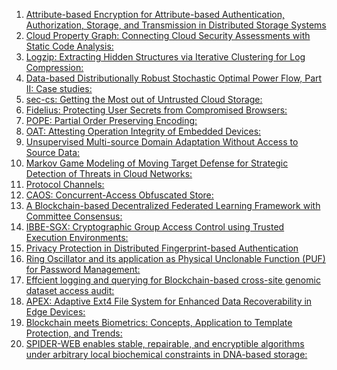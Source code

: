 1. <a href="https://arxiv.org/pdf/1705.06002v1.pdf">Attribute-based Encryption for Attribute-based Authentication, Authorization, Storage, and Transmission in Distributed Storage Systems </a>
2. <a href="https://arxiv.org/pdf/2206.06938v1.pdf">Cloud Property Graph: Connecting Cloud Security Assessments with Static Code Analysis: </a> 
3. <a href="https://arxiv.org/pdf/1910.00409v1.pdf">Logzip: Extracting Hidden Structures via Iterative Clustering for Log Compression: </a>
4. <a href="https://arxiv.org/pdf/1804.06384v2.pdf">Data-based Distributionally Robust Stochastic Optimal Power Flow, Part II: Case studies: </a>
5. <a href="https://arxiv.org/pdf/1606.03368v1.pdf">sec-cs: Getting the Most out of Untrusted Cloud Storage: </a>
6. <a href="https://arxiv.org/pdf/1809.04774v1.pdf">Fidelius: Protecting User Secrets from Compromised Browsers: </a>
7. <a href="https://arxiv.org/pdf/1610.04025v1.pdf">POPE: Partial Order Preserving Encoding: </a>
8. <a href="https://arxiv.org/pdf/1802.03462v3.pdf">OAT: Attesting Operation Integrity of Embedded Devices: </a>
9. <a href="https://arxiv.org/pdf/2104.01845v1.pdf">Unsupervised Multi-source Domain Adaptation Without Access to Source Data: </a>
10. <a href="https://arxiv.org/pdf/1812.09660.pdf"> Markov Game Modeling of Moving Target Defense for Strategic Detection of Threats in Cloud Networks: </a>
11. <a href="https://arxiv.org/pdf/0809.1949v5.pdf"> Protocol Channels: </a>
12. <a href="https://arxiv.org/pdf/1709.10412v1.pdf"> CAOS: Concurrent-Access Obfuscated Store: </a>
13. <a href="https://arxiv.org/pdf/2004.00773v1.pdf"> A Blockchain-based Decentralized Federated Learning Framework with Committee Consensus: </a>
14. <a href="https://arxiv.org/pdf/1805.01563v2.pdf"> IBBE-SGX: Cryptographic Group Access Control using Trusted Execution Environments: </a>
15. <a href=" https://arxiv.org/pdf/1911.00248v1.pdf"> Privacy Protection in Distributed Fingerprint-based Authentication</a>
16. <a href="https://arxiv.org/pdf/1901.06733v1.pdf"> Ring Oscillator and its application as Physical Unclonable Function (PUF) for Password Management: </a>
17. <a href="https://arxiv.org/pdf/1907.07303v2.pdf"> Effcient logging and querying for Blockchain-based cross-site genomic dataset access audit: </a>
18. <a href="https://arxiv.org/pdf/1910.01642v1.pdf"> APEX: Adaptive Ext4 File System for Enhanced Data Recoverability in Edge Devices: </a>
19. <a href="https://arxiv.org/pdf/2003.09262v1.pdf"> Blockchain meets Biometrics: Concepts, Application to Template Protection, and Trends: </a>
20. <a href="https://arxiv.org/pdf/2204.02855v2.pdf">SPIDER-WEB enables stable, repairable, and encryptible algorithms under arbitrary local biochemical constraints in DNA-based storage: </a>
